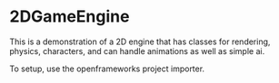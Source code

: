 # 2DGameEngine

This is a demonstration of a 2D engine that has classes for rendering, physics, characters, and can handle animations as well as simple ai.

To setup, use the openframeworks project importer.

